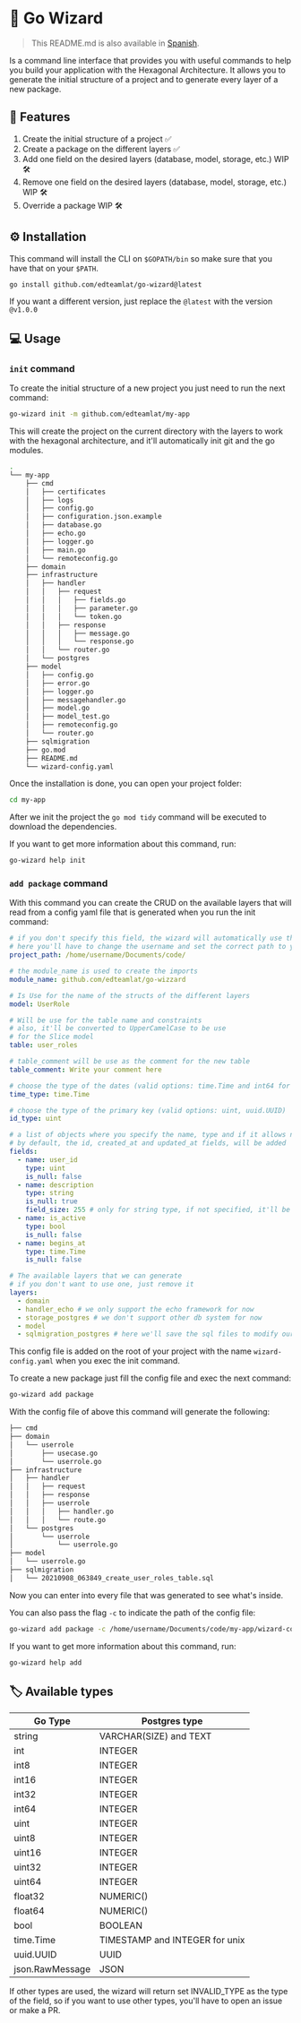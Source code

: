 # 🧙 Go Wizard

> This README.md is also available in [Spanish](README_ES.md).

Is a command line interface that provides you with useful commands to help you build your application with the Hexagonal
Architecture. It allows you to generate the initial structure of a project and to generate every layer of a new package.

## 🎯 Features

1. Create the initial structure of a project ✅
2. Create a package on the different layers ✅
3. Add one field on the desired layers (database, model, storage, etc.) WIP 🛠
4. Remove one field on the desired layers (database, model, storage, etc.) WIP 🛠
5. Override a package WIP 🛠

## ⚙ Installation

This command will install the CLI on `$GOPATH/bin` so make sure that you have that on your `$PATH`.

```bash
go install github.com/edteamlat/go-wizard@latest
```

If you want a different version, just replace the `@latest` with the version `@v1.0.0`

## 💻 Usage

### `init` command

To create the initial structure of a new project you just need to run the next command:

```bash
go-wizard init -m github.com/edteamlat/my-app
```

This will create the project on the current directory with the layers to work with the hexagonal architecture, and
it'll automatically init git and the go modules.

```bash
.
└── my-app
    ├── cmd
    │   ├── certificates
    │   ├── logs
    │   ├── config.go
    │   ├── configuration.json.example
    │   ├── database.go
    │   ├── echo.go
    │   ├── logger.go
    │   ├── main.go
    │   └── remoteconfig.go
    ├── domain
    ├── infrastructure
    │   ├── handler
    │   │   ├── request
    │   │   │   ├── fields.go
    │   │   │   ├── parameter.go
    │   │   │   └── token.go
    │   │   ├── response
    │   │   │   ├── message.go
    │   │   │   └── response.go
    │   │   └── router.go
    │   └── postgres
    ├── model
    │   ├── config.go
    │   ├── error.go
    │   ├── logger.go
    │   ├── messagehandler.go
    │   ├── model.go
    │   ├── model_test.go
    │   ├── remoteconfig.go
    │   └── router.go
    ├── sqlmigration
    ├── go.mod
    ├── README.md
    └── wizard-config.yaml
```

Once the installation is done, you can open your project folder:

```bash
cd my-app
```

After we init the project the `go mod tidy` command will be executed to download the dependencies.

If you want to get more information about this command, run:

```bash
go-wizard help init
```

### `add package` command

With this command you can create the CRUD on the available layers that will read from a config yaml file that is
generated when you run the init command:

```yaml
# if you don't specify this field, the wizard will automatically use the path of working directory (pwd)
# here you'll have to change the username and set the correct path to your project
project_path: /home/username/Documents/code/

# the module_name is used to create the imports
module_name: github.com/edteamlat/go-wizzard

# Is Use for the name of the structs of the different layers
model: UserRole

# Will be use for the table name and constraints
# also, it'll be converted to UpperCamelCase to be use
# for the Slice model
table: user_roles

# table_comment will be use as the comment for the new table
table_comment: Write your comment here

# choose the type of the dates (valid options: time.Time and int64 for unix)
time_type: time.Time

# choose the type of the primary key (valid options: uint, uuid.UUID)
id_type: uint

# a list of objects where you specify the name, type and if it allows nulls
# by default, the id, created_at and updated_at fields, will be added
fields:
  - name: user_id
    type: uint
    is_null: false
  - name: description
    type: string
    is_null: true
    field_size: 255 # only for string type, if not specified, it'll be 255, if you put -1, it'll be of type TEXT instead of VARCHAR
  - name: is_active
    type: bool
    is_null: false
  - name: begins_at
    type: time.Time
    is_null: false

# The available layers that we can generate
# if you don't want to use one, just remove it
layers:
  - domain
  - handler_echo # we only support the echo framework for now
  - storage_postgres # we don't support other db system for now
  - model
  - sqlmigration_postgres # here we'll save the sql files to modify our db, it only supports postgres syntax for now
```

This config file is added on the root of your project with the name `wizard-config.yaml` when you exec the init command.

To create a new package just fill the config file and exec the next command:

```bash
go-wizard add package
```

With the config file of above this command will generate the following:

```bash
├── cmd
├── domain
│   └── userrole
│       ├── usecase.go
│       └── userrole.go
├── infrastructure
│   ├── handler
│   │   ├── request
│   │   ├── response
│   │   ├── userrole
│   │   │   ├── handler.go
│   │   │   └── route.go
│   └── postgres
│       └── userrole
│           └── userrole.go
├── model
│   └── userrole.go
├── sqlmigration
│   └── 20210908_063849_create_user_roles_table.sql
```

Now you can enter into every file that was generated to see what's inside.

You can also pass the flag `-c` to indicate the path of the config file:

```bash
go-wizard add package -c /home/username/Documents/code/my-app/wizard-config.yaml
```

If you want to get more information about this command, run:

```bash
go-wizard help add
```

## 🏷 Available types

| Go Type         | Postgres type                  |
|-----------------|--------------------------------|
| string          | VARCHAR(SIZE) and TEXT         |
| int             | INTEGER                        |
| int8            | INTEGER                        |
| int16           | INTEGER                        |
| int32           | INTEGER                        |
| int64           | INTEGER                        |
| uint            | INTEGER                        |
| uint8           | INTEGER                        |
| uint16          | INTEGER                        |
| uint32          | INTEGER                        |
| uint64          | INTEGER                        |
| float32         | NUMERIC()                      |
| float64         | NUMERIC()                      |
| bool            | BOOLEAN                        |
| time.Time       | TIMESTAMP and INTEGER for unix |
| uuid.UUID       | UUID                           |
| json.RawMessage | JSON                           |

If other types are used, the wizard will return set INVALID_TYPE as the type of the field, so if you want to use other
types, you'll have to open an issue or make a PR.

